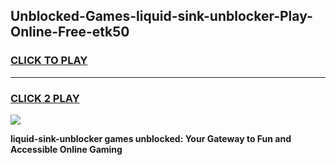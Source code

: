 
## Unblocked-Games-liquid-sink-unblocker-Play-Online-Free-etk50
<h3>
<a href="https://premium76.site?title=liquid-sink-unblocker&ref=26A">CLICK TO PLAY</a></h3>
<hr>

<h3>
<a href="https://premium76.site?title=liquid-sink-unblocker&ref=26A">CLICK 2 PLAY</a>
  
</h3>

<a href="https://premium76.site?title=liquid-sink-unblocker&ref=26A"><img src="https://clearcache.store/games.png"></a>


**liquid-sink-unblocker games unblocked: Your Gateway to Fun and Accessible Online Gaming**
